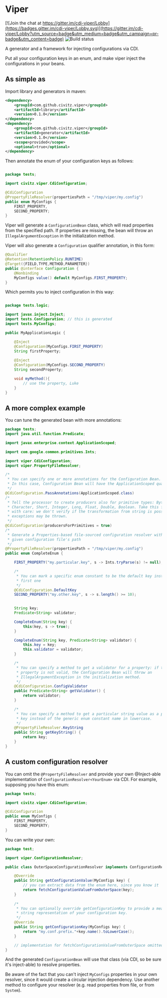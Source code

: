 # Viper

[![Join the chat at https://gitter.im/cdi-viper/Lobby](https://badges.gitter.im/cdi-viper/Lobby.svg)](https://gitter.im/cdi-viper/Lobby?utm_source=badge&utm_medium=badge&utm_campaign=pr-badge&utm_content=badge)
![Build status](https://api.travis-ci.org/civitz/viper.svg)

A generator and a framework for injecting configurations via CDI.

Put all your configuration keys in an enum, and make viper inject the configurations in your beans.

## As simple as

Import library and generators in maven:

```xml
<dependency>
	<groupId>com.github.civitz.viper</groupId>
	<artifactId>library</artifactId>
	<version>0.1.0</version>
</dependency>
<dependency>
	<groupId>com.github.civitz.viper</groupId>
	<artifactId>generator</artifactId>
	<version>0.1.0</version>
	<scope>provided</scope>
	<optional>true</optional>
</dependency>

```

Then annotate the enum of your configuration keys as follows:

```java

package tests;

import civitz.viper.CdiConfiguration;

@CdiConfiguration
@PropertyFileResolver(propertiesPath = "/tmp/viper/my.config")
public enum MyConfigs {	
	FIRST_PROPERTY,
	SECOND_PROPERTY;
}
```

Viper will generate a `ConfigurationBean` class, which will read properties from the specified path. If properties are missing, the bean will throw an `IllegalArgumentException` in the initialization method.

Viper will also generate a `Configuration` qualifier annotation, in this form:
```java
@Qualifier
@Retention(RetentionPolicy.RUNTIME)
@Target({FIELD,TYPE,METHOD,PARAMETER})
public @interface Configuration {
	@Nonbinding
	MyConfigs value() default MyConfigs.FIRST_PROPERTY;
}

```
Which permits you to inject configuration in this way:

```java

package tests.logic;

import javax.inject.Inject;
import tests.Configuration; // this is generated
import tests.MyConfigs;

public MyApplicationLogic {

	@Inject 
	@Configuration(MyConfigs.FIRST_PROPERTY)	
	String firstProperty;
	
	@Inject
	@Configuration(MyConfigs.SECOND_PROPERTY)
	String secondProperty;

	void myMethod(){
		// use the property, Luke
	}
}
```

## A more complex example

You can tune the generated bean with more annotations:

```java
package tests;
import java.util.function.Predicate;

import javax.enterprise.context.ApplicationScoped;

import com.google.common.primitives.Ints;

import viper.CdiConfiguration;
import viper.PropertyFileResolver;

/*
 * You can specify one or more annotations for the Configuration Bean.
 * In this case, Configuration Bean will have the ApplicationScoped qualifier
 */
@CdiConfiguration.PassAnnotations(ApplicationScoped.class)
/*
 * Tell the processor to create producers also for primitive types: Byte,
 * Character, Short, Integer, Long, Float, Double, Boolean. Take this feature
 * with care: we don't verify if the transformation from string is possible,
 * exceptions may be thrown.
 */
@CdiConfiguration(producersForPrimitives = true)
/*
 * Generate a Properties-based file-sourced configuration resolver with the
 * given configuration file's path
 */
@PropertyFileResolver(propertiesPath = "/tmp/viper/my.config")
public enum CompleteEnum {

	FIRST_PROPERTY("my.particular.key", s -> Ints.tryParse(s) != null),

	/*
	 * You can mark a specific enum constant to be the default key instead of the
	 * first one
	 */
	@CdiConfiguration.DefaultKey
	SECOND_PROPERTY("my.other.key", s -> s.length() >= 10);
	

	String key;
	Predicate<String> validator;

	CompleteEnum(String key) {
		this(key, s -> true);
	}

	CompleteEnum(String key, Predicate<String> validator) {
		this.key = key;
		this.validator = validator;
	}

	/*
	 * You can specify a method to get a validator for a property: if the
	 * property is not valid, the Configuration Bean will throw an
	 * IllegalArgumentException in the initialization method.
	 */
	@CdiConfiguration.ConfigValidator
	public Predicate<String> getValidator() {
		return validator;
	}

	/*
	 * You can specify a method to get a particular string value as a property
	 * key instead of the generic enum constant name in lowercase.
	 */
	@PropertyFileResolver.KeyString
	public String getKeyString() {
		return key;
	}
}

```

## A custom configuration resolver

You can omit the `@PropertyFileResolver` and provide your own @Inject-able implementation of `ConfigurationResolver<YourEnum>` via CDI. For example, supposing you have this enum:

```java
package tests;

import civitz.viper.CdiConfiguration;

@CdiConfiguration
public enum MyConfigs {	
	FIRST_PROPERTY,
	SECOND_PROPERTY;
}
```

You can write your own:

```java
package test;

import viper.ConfigurationResolver;

public class OuterSpaceConfigurationResolver implements ConfigurationResolver<MyConfigs> {

	@Override
	public String getConfigurationValue(MyConfigs key) {
		// you can extract data from the enum here, since you know it
		return fetchConfigurationValueFromOuterSpace(key);
	}
	
	/*
	 * You can optionally override getConfigurationKey to provide a meaningful
	 * string representation of your configuration key.
	 */
	@Override
	public String getConfigurationKey(MyConfigs key) {
		return "my.conf.prefix."+key.name().toLowerCase();
	}

	// implementation for fetchConfigurationValueFromOuterSpace omitted
}
```

And the generated `ConfigurationBean` will use that class (via CDI, so be sure it's inject-able) to resolve properties.

Be aware of the fact that you can't inject `MyConfigs` properties in your own resolver, since it would create a circular injection dependency. Use another method to configure your resolver (e.g. read properties from file, or from `System`).  
